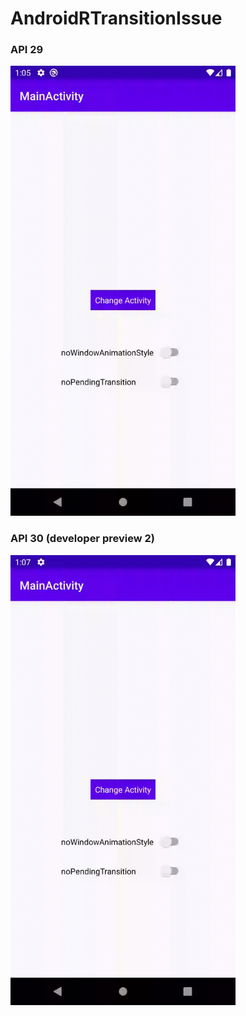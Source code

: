 # AndroidRTransitionIssue

### API 29

[<img src="https://github.com/G00fY2/AndroidRTransitionIssue/blob/master/media/api29_video.gif?raw=true" width=360>](https://github.com/G00fY2/AndroidRTransitionIssue/blob/master/media/api29_video.gif?raw=true)



### API 30 (developer preview 2)

[<img src="https://github.com/G00fY2/AndroidRTransitionIssue/blob/master/media/api_r_video.gif?raw=true" width=360>](https://github.com/G00fY2/AndroidRTransitionIssue/blob/master/media/api_r_video.gif?raw=true)
